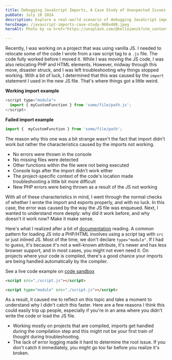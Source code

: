 ```yaml
---
title: Debugging JavaScript Imports, A Case Study of Unexpected Issues
pubDate: July 18 2024
description: Explore a real-world scenario of debugging JavaScript imports after relocating code from a script tag to a `.js` file. Understand the unexpected issues that arose, the troubleshooting process, and key takeaways for avoiding similar problems in your projects.
heroImage: /javascript-imports-case-study-960x480.jpeg
heroAlt: Photo by <a href="https://unsplash.com/@helloimnik?utm_content=creditCopyText&utm_medium=referral&utm_source=unsplash">Nik</a> on <a href="https://unsplash.com/photos/lego-minifig-head-toy-lot-v8pL84kvTTc?utm_content=creditCopyText&utm_medium=referral&utm_source=unsplash">Unsplash</a>

---
```


Recently, I was working on a project that was using vanilla JS. I needed to relocate some of the code I wrote from a raw script tag to a `.js` file. The code fully worked before I moved it. While I was moving the JS code, I was also relocating PHP and HTML elements. However, midway through this move, disaster struck, and I was left troubleshooting why things stopped working. With a bit of luck, I determined that this was caused by the `import` statement I used in the new JS file. That's where things got a little weird.

**Working import example**

```js
<script type="module">
  import { myCustomFunction } from 'some/file/path.js';
</script>
```

**Failed import example**

```js
import {  myCustomFunction } from 'some/file/path';
```

The reason why this one was a bit strange wasn't the fact that import didn't work but rather the characteristics caused by the imports not working.

- No errors were thrown in the console
- No missing files were detected
- Other functions within the file were not being executed
- Console logs after the import didn't work either
- The project-specific context of the code's location made troubleshooting a little bit more difficult
- New PHP errors were being thrown as a result of the JS not working

With all of these characteristics in mind, I went through the normal checks of whether I wrote the import and exports properly, and with no luck. In this case, the error was caused by the way the JS file was enqueued. Next, I wanted to understand more deeply: why did it work before, and why doesn't it work now? Make it make sense.

Here's what I realized after a bit of [documentation](https://developer.mozilla.org/en-US/docs/Web/JavaScript/Reference/Statements/import) reading. A common pattern for loading JS into a PHP/HTML involves using a script tag with `src` or just inlined JS. Most of the time, we don't declare `type="module"`. If I had to guess, it's because it's not a well-known attribute, it's newer and has less browser support, and in most cases, you might not even need it. On projects where your code is compiled, there's a good chance your imports are being handled automatically by the compiler.

See a live code example on [code sandbox](https://codesandbox.io/p/sandbox/import-module-debugging-5vhhjl?file=%2Fsrc%2Findex.js%3A6%2C1&layout=%257B%2522sidebarPanel%2522%253A%2522EXPLORER%2522%252C%2522rootPanelGroup%2522%253A%257B%2522direction%2522%253A%2522horizontal%2522%252C%2522contentType%2522%253A%2522UNKNOWN%2522%252C%2522type%2522%253A%2522PANEL_GROUP%2522%252C%2522id%2522%253A%2522ROOT_LAYOUT%2522%252C%2522panels%2522%253A%255B%257B%2522type%2522%253A%2522PANEL_GROUP%2522%252C%2522contentType%2522%253A%2522UNKNOWN%2522%252C%2522direction%2522%253A%2522vertical%2522%252C%2522id%2522%253A%2522clyr8wo0600063b6i8xkjkaca%2522%252C%2522sizes%2522%253A%255B100%252C0%255D%252C%2522panels%2522%253A%255B%257B%2522type%2522%253A%2522PANEL_GROUP%2522%252C%2522contentType%2522%253A%2522EDITOR%2522%252C%2522direction%2522%253A%2522horizontal%2522%252C%2522id%2522%253A%2522EDITOR%2522%252C%2522panels%2522%253A%255B%257B%2522type%2522%253A%2522PANEL%2522%252C%2522contentType%2522%253A%2522EDITOR%2522%252C%2522id%2522%253A%2522clyr8wo0600023b6il43k4l2q%2522%257D%255D%257D%252C%257B%2522type%2522%253A%2522PANEL_GROUP%2522%252C%2522contentType%2522%253A%2522SHELLS%2522%252C%2522direction%2522%253A%2522horizontal%2522%252C%2522id%2522%253A%2522SHELLS%2522%252C%2522panels%2522%253A%255B%257B%2522type%2522%253A%2522PANEL%2522%252C%2522contentType%2522%253A%2522SHELLS%2522%252C%2522id%2522%253A%2522clyr8wo0600033b6io39kdxiw%2522%257D%255D%252C%2522sizes%2522%253A%255B100%255D%257D%255D%257D%252C%257B%2522type%2522%253A%2522PANEL_GROUP%2522%252C%2522contentType%2522%253A%2522DEVTOOLS%2522%252C%2522direction%2522%253A%2522vertical%2522%252C%2522id%2522%253A%2522DEVTOOLS%2522%252C%2522panels%2522%253A%255B%257B%2522type%2522%253A%2522PANEL%2522%252C%2522contentType%2522%253A%2522DEVTOOLS%2522%252C%2522id%2522%253A%2522clyr8wo0600053b6ifie5k2qp%2522%257D%255D%252C%2522sizes%2522%253A%255B100%255D%257D%255D%252C%2522sizes%2522%253A%255B50%252C50%255D%257D%252C%2522tabbedPanels%2522%253A%257B%2522clyr8wo0600023b6il43k4l2q%2522%253A%257B%2522tabs%2522%253A%255B%257B%2522id%2522%253A%2522clyr8wo0600013b6itz3hv9gp%2522%252C%2522mode%2522%253A%2522permanent%2522%252C%2522type%2522%253A%2522FILE%2522%252C%2522filepath%2522%253A%2522%252Fsrc%252Findex.html%2522%252C%2522state%2522%253A%2522IDLE%2522%257D%252C%257B%2522id%2522%253A%2522clyr90egg00023b6op85ldly7%2522%252C%2522mode%2522%253A%2522permanent%2522%252C%2522type%2522%253A%2522FILE%2522%252C%2522initialSelections%2522%253A%255B%257B%2522startLineNumber%2522%253A6%252C%2522startColumn%2522%253A1%252C%2522endLineNumber%2522%253A6%252C%2522endColumn%2522%253A1%257D%255D%252C%2522filepath%2522%253A%2522%252Fsrc%252Findex.js%2522%252C%2522state%2522%253A%2522IDLE%2522%257D%255D%252C%2522id%2522%253A%2522clyr8wo0600023b6il43k4l2q%2522%252C%2522activeTabId%2522%253A%2522clyr90egg00023b6op85ldly7%2522%257D%252C%2522clyr8wo0600053b6ifie5k2qp%2522%253A%257B%2522id%2522%253A%2522clyr8wo0600053b6ifie5k2qp%2522%252C%2522activeTabId%2522%253A%2522clyr8yj8l006a3b6izomgbwv1%2522%252C%2522tabs%2522%253A%255B%257B%2522id%2522%253A%2522clyr8wo0600043b6icbj5yhn7%2522%252C%2522mode%2522%253A%2522permanent%2522%252C%2522type%2522%253A%2522UNASSIGNED_PORT%2522%252C%2522port%2522%253A0%252C%2522path%2522%253A%2522%252F%2522%257D%252C%257B%2522type%2522%253A%2522UNASSIGNED_PORT%2522%252C%2522port%2522%253A0%252C%2522id%2522%253A%2522clyr8yj8l006a3b6izomgbwv1%2522%252C%2522mode%2522%253A%2522permanent%2522%252C%2522path%2522%253A%2522%252F%2522%257D%255D%257D%252C%2522clyr8wo0600033b6io39kdxiw%2522%253A%257B%2522tabs%2522%253A%255B%255D%252C%2522id%2522%253A%2522clyr8wo0600033b6io39kdxiw%2522%257D%257D%252C%2522showDevtools%2522%253Atrue%252C%2522showShells%2522%253Afalse%252C%2522showSidebar%2522%253Atrue%252C%2522sidebarPanelSize%2522%253A15%257D)

```html
<script src="./script.js"></script>
```

```html
<script type="module" src="./script.js"></script>
```

As a result, it caused me to reflect on this topic and take a moment to understand why I didn't catch this faster. Here are a few reasons I think this could easily trip up people, especially if you're in an area where you didn't write the code or load the JS file.

- Working mostly on projects that are compiled, imports get handled during the compilation step and this might not be your first train of thought during troubleshooting.
- The lack of error logging made it hard to determine the root issue. If you don't catch it immediately, you might go too far before you realize it's broken.
